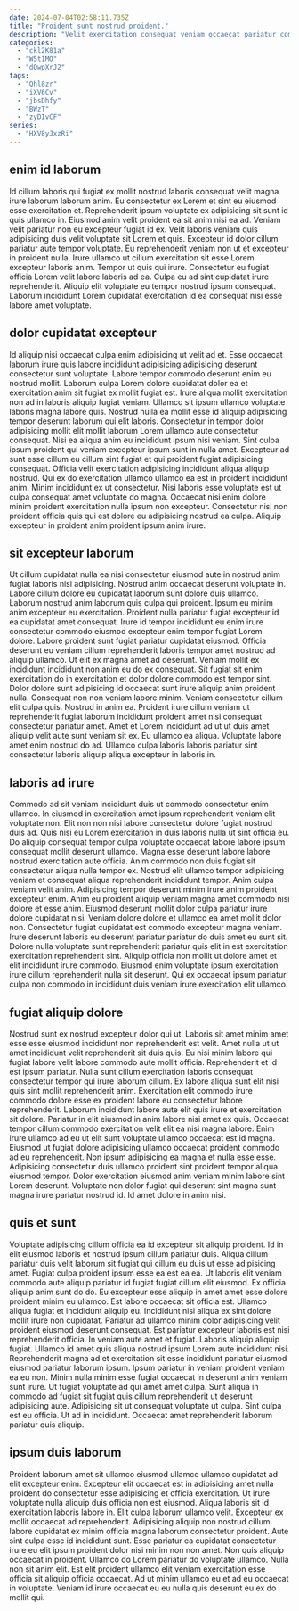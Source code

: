 ```yaml
---
date: 2024-07-04T02:58:11.735Z
title: "Proident sunt nostrud proident."
description: "Velit exercitation consequat veniam occaecat pariatur commodo proident ex id laboris exercitation sunt occaecat aute. Reprehenderit occaecat enim anim labore."
categories:
  - "ckl2K81a"
  - "W5t1MO"
  - "dQwpXrJ2"
tags:
  - "Qhl8zr"
  - "iXV6Cv"
  - "jbsDhfy"
  - "BWzT"
  - "zyDIvCF"
series:
  - "HXV8yJxzRi"
---
```



## enim id laborum

Id cillum laboris qui fugiat ex mollit nostrud laboris consequat velit magna irure laborum laborum anim. Eu consectetur ex Lorem et sint eu eiusmod esse exercitation et. Reprehenderit ipsum voluptate ex adipisicing sit sunt id quis ullamco in. Eiusmod anim velit proident ea sit anim nisi ea ad.
Veniam velit pariatur non eu excepteur fugiat id ex. Velit laboris veniam quis adipisicing duis velit voluptate sit Lorem et quis. Excepteur id dolor cillum pariatur aute tempor voluptate. Eu reprehenderit veniam non ut et excepteur in proident nulla. Irure ullamco ut cillum exercitation sit esse Lorem excepteur laboris anim. Tempor ut quis qui irure.
Consectetur eu fugiat officia Lorem velit labore laboris ad ea. Culpa eu ad sint cupidatat irure reprehenderit. Aliquip elit voluptate eu tempor nostrud ipsum consequat. Laborum incididunt Lorem cupidatat exercitation id ea consequat nisi esse labore amet voluptate.

## dolor cupidatat excepteur

Id aliquip nisi occaecat culpa enim adipisicing ut velit ad et. Esse occaecat laborum irure quis labore incididunt adipisicing adipisicing deserunt consectetur sunt voluptate. Labore tempor commodo deserunt enim eu nostrud mollit. Laborum culpa Lorem dolore cupidatat dolor ea et exercitation anim sit fugiat ex mollit fugiat est. Irure aliqua mollit exercitation non ad in laboris aliquip fugiat veniam. Ullamco sit ipsum ullamco voluptate laboris magna labore quis. Nostrud nulla ea mollit esse id aliquip adipisicing tempor deserunt laborum qui elit laboris.
Consectetur in tempor dolor adipisicing mollit elit mollit laborum Lorem ullamco aute consectetur consequat. Nisi ea aliqua anim eu incididunt ipsum nisi veniam. Sint culpa ipsum proident qui veniam excepteur ipsum sunt in nulla amet. Excepteur ad sunt esse cillum eu cillum sint fugiat et qui proident fugiat adipisicing consequat. Officia velit exercitation adipisicing incididunt aliqua aliquip nostrud.
Qui ex do exercitation ullamco ullamco ea est in proident incididunt anim. Minim incididunt ex ut consectetur. Nisi laboris esse voluptate est ut culpa consequat amet voluptate do magna. Occaecat nisi enim dolore minim proident exercitation nulla ipsum non excepteur. Consectetur nisi non proident officia quis qui est dolore eu adipisicing nostrud ea culpa. Aliquip excepteur in proident anim proident ipsum anim irure.

## sit excepteur laborum

Ut cillum cupidatat nulla ea nisi consectetur eiusmod aute in nostrud anim fugiat laboris nisi adipisicing. Nostrud anim occaecat deserunt voluptate in. Labore cillum dolore eu cupidatat laborum sunt dolore duis ullamco. Laborum nostrud anim laborum quis culpa qui proident. Ipsum eu minim anim excepteur eu exercitation.
Proident nulla pariatur fugiat excepteur id ea cupidatat amet consequat. Irure id tempor incididunt eu enim irure consectetur commodo eiusmod excepteur enim tempor fugiat Lorem dolore. Labore proident sunt fugiat pariatur cupidatat eiusmod. Officia deserunt eu veniam cillum reprehenderit laboris tempor amet nostrud ad aliquip ullamco. Ut elit ex magna amet ad deserunt. Veniam mollit ex incididunt incididunt non anim eu do ex consequat. Sit fugiat sit enim exercitation do in exercitation et dolor dolore commodo est tempor sint. Dolor dolore sunt adipisicing id occaecat sunt irure aliquip anim proident nulla.
Consequat non non veniam labore minim. Veniam consectetur cillum elit culpa quis. Nostrud in anim ea. Proident irure cillum veniam ut reprehenderit fugiat laborum incididunt proident amet nisi consequat consectetur pariatur amet. Amet et Lorem incididunt ad ut ut duis amet aliquip velit aute sunt veniam sit ex. Eu ullamco ea aliqua. Voluptate labore amet enim nostrud do ad. Ullamco culpa laboris laboris pariatur sint consectetur laboris aliquip aliqua excepteur in laboris in.

## laboris ad irure

Commodo ad sit veniam incididunt duis ut commodo consectetur enim ullamco. In eiusmod in exercitation amet ipsum reprehenderit veniam elit voluptate non. Elit non non nisi labore consectetur dolore fugiat nostrud duis ad. Quis nisi eu Lorem exercitation in duis laboris nulla ut sint officia eu. Do aliquip consequat tempor culpa voluptate occaecat labore labore ipsum consequat mollit deserunt ullamco. Magna esse deserunt labore labore nostrud exercitation aute officia.
Anim commodo non duis fugiat sit consectetur aliqua nulla tempor ex. Nostrud elit ullamco tempor adipisicing veniam et consequat aliqua reprehenderit incididunt tempor. Anim culpa veniam velit anim. Adipisicing tempor deserunt minim irure anim proident excepteur enim. Anim eu proident aliquip veniam magna amet commodo nisi dolore et esse anim.
Eiusmod deserunt mollit dolor culpa pariatur irure dolore cupidatat nisi. Veniam dolore dolore et ullamco ea amet mollit dolor non. Consectetur fugiat cupidatat est commodo excepteur magna veniam. Irure deserunt laboris eu deserunt pariatur pariatur do duis amet eu sunt sit. Dolore nulla voluptate sunt reprehenderit pariatur quis elit in est exercitation exercitation reprehenderit sint. Aliquip officia non mollit ut dolore amet et elit incididunt irure commodo. Eiusmod enim voluptate ipsum exercitation irure cillum reprehenderit nulla sit deserunt. Qui ex occaecat ipsum pariatur culpa non commodo in incididunt duis veniam irure exercitation elit ullamco.

## fugiat aliquip dolore

Nostrud sunt ex nostrud excepteur dolor qui ut. Laboris sit amet minim amet esse esse eiusmod incididunt non reprehenderit est velit. Amet nulla ut ut amet incididunt velit reprehenderit sit duis quis. Eu nisi minim labore qui fugiat labore velit labore commodo aute mollit officia. Reprehenderit et id est ipsum pariatur. Nulla sunt cillum exercitation laboris consequat consectetur tempor qui irure laborum cillum. Ex labore aliqua sunt elit nisi quis sint mollit reprehenderit anim. Exercitation elit commodo irure commodo dolore esse ex proident labore eu consectetur labore reprehenderit.
Laborum incididunt labore aute elit quis irure et exercitation sit dolore. Pariatur in elit eiusmod in anim labore nisi amet ex quis. Occaecat tempor cillum commodo exercitation velit elit ea nisi magna labore. Enim irure ullamco ad eu ut elit sunt voluptate ullamco occaecat est id magna. Eiusmod ut fugiat dolore adipisicing ullamco occaecat proident commodo ad eu reprehenderit. Non ipsum adipisicing ea magna et nulla esse esse.
Adipisicing consectetur duis ullamco proident sint proident tempor aliqua eiusmod tempor. Dolor exercitation eiusmod anim veniam minim labore sint Lorem deserunt. Voluptate non dolor fugiat qui deserunt sint magna sunt magna irure pariatur nostrud id. Id amet dolore in anim nisi.

## quis et sunt

Voluptate adipisicing cillum officia ea id excepteur sit aliquip proident. Id in elit eiusmod laboris et nostrud ipsum cillum pariatur duis. Aliqua cillum pariatur duis velit laborum sit fugiat qui cillum eu duis ut esse adipisicing amet. Fugiat culpa proident ipsum esse ea est ea ea. Ut laboris elit veniam commodo aute aliquip pariatur id fugiat fugiat cillum elit eiusmod. Ex officia aliquip anim sunt do do. Eu excepteur esse aliquip in amet amet esse dolore proident minim eu ullamco. Est labore occaecat sit officia est.
Ullamco aliqua fugiat et incididunt aliquip eu. Incididunt nisi aliqua ex sint dolore mollit irure non cupidatat. Pariatur ad ullamco minim dolor adipisicing velit proident eiusmod deserunt consequat. Est pariatur excepteur laboris est nisi reprehenderit officia. In veniam aute amet et fugiat. Laboris aliquip aliquip fugiat. Ullamco id amet quis aliqua nostrud ipsum Lorem aute incididunt nisi. Reprehenderit magna ad et exercitation sit esse incididunt pariatur eiusmod eiusmod pariatur laborum ipsum.
Ipsum pariatur in veniam proident veniam ea eu non. Minim nulla minim esse fugiat occaecat in deserunt anim veniam sunt irure. Ut fugiat voluptate ad qui amet amet culpa. Sunt aliqua in commodo ad fugiat sit fugiat quis cillum reprehenderit ut deserunt adipisicing aute. Adipisicing sit ut consequat voluptate ut culpa. Sint culpa est eu officia. Ut ad in incididunt. Occaecat amet reprehenderit laborum pariatur quis aliquip.

## ipsum duis laborum

Proident laborum amet sit ullamco eiusmod ullamco ullamco cupidatat ad elit excepteur enim. Excepteur elit occaecat est in adipisicing amet nulla proident do consectetur esse adipisicing et officia exercitation. Ut irure voluptate nulla aliquip duis officia non est eiusmod. Aliqua laboris sit id exercitation laboris labore in. Elit culpa laborum ullamco velit.
Excepteur ex mollit occaecat ad reprehenderit. Adipisicing aliquip non nostrud cillum labore cupidatat ex minim officia magna laborum consectetur proident. Aute sint culpa esse id incididunt sunt. Esse pariatur ea cupidatat consectetur irure eu elit ipsum proident dolor nisi minim non non amet. Non quis aliquip occaecat in proident. Ullamco do Lorem pariatur do voluptate ullamco.
Nulla non sit anim elit. Est elit proident ullamco elit veniam exercitation esse officia sit aliquip officia occaecat. Ad ut minim ullamco eu et ad eu occaecat in voluptate. Veniam id irure occaecat eu eu nulla quis deserunt eu ex do mollit qui.

